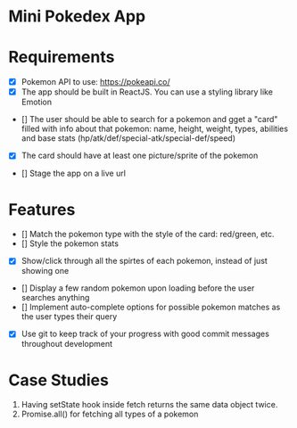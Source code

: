# Mini Pokedex App

# Requirements
- [x] Pokemon API to use: https://pokeapi.co/
- [x] The app should be built in ReactJS. You can use a styling library like Emotion
- [] The user should be able to search for a pokemon and gget a "card" filled with info about that pokemon: name, height, weight, types, abilities and base stats (hp/atk/def/special-atk/special-def/speed)
- [x] The card should have at least one picture/sprite of the pokemon
- [] Stage the app on a live url

# Features
- [] Match the pokemon type with the style of the card: red/green, etc.
- [] Style the pokemon stats
- [x] Show/click through all the spirtes of each pokemon, instead of just showing one
- [] Display a few random pokemon upon loading before the user searches anything
- [] Implement auto-complete options for possible pokemon matches as the user types their query
- [x] Use git to keep track of your progress with good commit messages throughout development


# Case Studies
1. Having setState hook inside fetch returns the same data object twice. 
2. Promise.all() for fetching all types of a pokemon